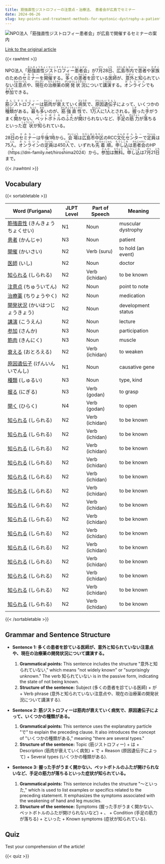 ```yaml
---
title: 筋強直性ジストロフィーの注意点・治療法、　患者会が広島でセミナー
date: 2024-06-26
slug: key-points-and-treatment-methods-for-myotonic-dystrophy-a-patient-association-seminar-held-in-hiroshima
---
```


![NPO法人「筋強直性ジストロフィー患者会」が広島で開催するセミナーの案内](https://www.asahicom.jp/imgopt/img/b19374f289/comm_L/AS20240625002344.jpg "NPO法人「筋強直性ジストロフィー患者会」が広島で開催するセミナーの案内")

[Link to the original article](https://asahi.com/articles/ASS6T26L2S6TUTFL00BM.html?iref=pc_apital_top__n)

{{< rawhtml >}}
<p>NPO法人「<ruby>筋強直性ジストロフィー患者会<rt>きんきょうちょくせいじすとろふぃーかんじゃかい</rt></ruby>」が7<ruby>月<rt>がつ</rt></ruby>28<ruby>日<rt>にち</rt></ruby>、<ruby>広島<rt>ひろしま</rt></ruby><ruby>市内<rt>しない</rt></ruby>で<ruby>患者<rt>かんじゃ</rt></ruby>や<ruby>家族<rt>かぞく</rt></ruby>のための<ruby>セミナー<rt>せみなー</rt></ruby>を<ruby>開催<rt>かいさい</rt></ruby>する。<ruby>多<rt>おお</rt></ruby>くの<ruby>患者<rt>かんじゃ</rt></ruby>を<ruby>診<rt>み</rt></ruby>ている<ruby>医師<rt>いし</rt></ruby>が、<ruby>意外<rt>いがい</rt></ruby>と<ruby>知<rt>し</rt></ruby>られていない<ruby>注意点<rt>ちゅういてん</rt></ruby>や、<ruby>現在<rt>げんざい</rt></ruby>の<ruby>治療薬<rt>ちりょうやく</rt></ruby>の<ruby>開発状況<rt>かいはつじょうきょう</rt></ruby>について<ruby>講演<rt>こうえん</rt></ruby>する。<ruby>オンライン<rt>おんらいん</rt></ruby>でも<ruby>参加<rt>さんか</rt></ruby>できる。</p>

<p><ruby>筋ジストロフィー<rt>きんじすとろふぃー</rt></ruby>は<ruby>筋肉<rt>きんにく</rt></ruby>が<ruby>衰<rt>おとろ</rt></ruby>えていく<ruby>病気<rt>びょうき</rt></ruby>で、<ruby>原因<rt>げんいん</rt></ruby><ruby>遺伝子<rt>いでんし</rt></ruby>によって、いくつかの<ruby>種類<rt>しゅるい</rt></ruby>がある。<ruby>最<rt>もっと</rt></ruby>も<ruby>多<rt>おお</rt></ruby>いのが、<ruby>筋強直性<rt>きんきょうちょくせい</rt></ruby>で、1<ruby>万<rt>まん</rt></ruby><ruby>人<rt>にん</rt></ruby>に1<ruby>人<rt>り</rt></ruby>とされる。<ruby>握<rt>にぎ</rt></ruby>った<ruby>手<rt>て</rt></ruby>がうまく<ruby>開<rt>あ</rt></ruby>かない、<ruby>ペットボトル<rt>ぺっとぼとる</rt></ruby>の<ruby>ふた<rt>ふた</rt></ruby>が<ruby>開<rt>あ</rt></ruby>けられないなど、<ruby>手足<rt>てあし</rt></ruby>の<ruby>筋力<rt>きんりょく</rt></ruby>が<ruby>落<rt>お</rt></ruby>ちるといった<ruby>症状<rt>しょうじょう</rt></ruby>が<ruby>知<rt>し</rt></ruby>られている。</p>

<p>28<ruby>日<rt>にち</rt></ruby>の<ruby>セミナー<rt>せみなー</rt></ruby>は<ruby>午後<rt>ごご</rt></ruby>1<ruby>時<rt>じ</rt></ruby>から。<ruby>会場<rt>かいじょう</rt></ruby>は<ruby>広島市<rt>ひろしまし</rt></ruby><ruby>中区<rt>なかく</rt></ruby>のRCC<ruby>文化<rt>ぶんか</rt></ruby><ruby>センター<rt>せんたー</rt></ruby>で<ruby>定員<rt>ていいん</rt></ruby>は75<ruby>人<rt>にん</rt></ruby>。<ruby>オンライン<rt>おんらいん</rt></ruby>の<ruby>定員<rt>ていいん</rt></ruby>は450<ruby>人<rt>にん</rt></ruby>で、いずれも<ruby>先着<rt>せんちゃく</rt></ruby><ruby>順<rt>じゅん</rt></ruby>。<ruby>申し込<rt>もうしこみ</rt></ruby>は<ruby>患者会<rt>かんじゃかい</rt></ruby>のHP（<ruby>https://dm-family.net/hiroshima2024<rt>えいちぴー</rt></ruby>）から。<ruby>参加<rt>さんか</rt></ruby>は<ruby>無料<rt>むりょう</rt></ruby>。<ruby>申し込<rt>もうしこみ</rt></ruby>は7<ruby>月<rt>がつ</rt></ruby>21<ruby>日<rt>にち</rt></ruby>まで。</p>
{{< /rawhtml >}}

## Vocabulary


{{< sortabletable >}}

| Word (Furigana) | JLPT Level | Part of Speech | Meaning |
|-----------------|------------|---------------|---------|
|[筋強直性](https://jisho.org/search/%E7%AD%8B%E5%BC%B7%E7%9B%B4%E6%80%A7) (きんきょうちょくせい)| N1 | Noun | muscular dystrophy |
|[患者](https://jisho.org/search/%E6%82%A3%E8%80%85) (かんじゃ)| N3 | Noun | patient |
|[開催](https://jisho.org/search/%E9%96%8B%E5%82%AC) (かいさい)| N2 | Verb (suru) | to hold (an event) |
|[医師](https://jisho.org/search/%E5%8C%BB%E5%B8%AB) (いし)| N2 | Noun | doctor |
|[知られる](https://jisho.org/search/%E7%9F%A5%E3%82%89%E3%82%8C%E3%82%8B) (しられる)| N2 | Verb (ichidan) | to be known |
|[注意点](https://jisho.org/search/%E6%B3%A8%E6%84%8F%E7%82%B9) (ちゅういてん)| N2 | Noun | point to note |
|[治療薬](https://jisho.org/search/%E6%B2%BB%E7%99%82%E8%96%AC) (ちりょうやく)| N2 | Noun | medication |
|[開発状況](https://jisho.org/search/%E9%96%8B%E7%99%BA%E7%8A%B6%E6%B3%81) (かいはつじょうきょう)| N2 | Noun | development status |
|[講演](https://jisho.org/search/%E8%AC%9B%E6%BC%94) (こうえん)| N2 | Noun | lecture |
|[参加](https://jisho.org/search/%E5%8F%82%E5%8A%A0) (さんか)| N3 | Noun | participation |
|[筋肉](https://jisho.org/search/%E7%AD%8B%E8%82%89) (きんにく)| N3 | Noun | muscle |
|[衰える](https://jisho.org/search/%E8%A1%B0%E3%81%88%E3%82%8B) (おとろえる)| N2 | Verb (ichidan) | to weaken |
|[原因遺伝子](https://jisho.org/search/%E5%8E%9F%E5%9B%A0%E9%81%BA%E4%BC%9D%E5%AD%90) (げんいんいでんし)| N1 | Noun | causative gene |
|[種類](https://jisho.org/search/%E7%A8%AE%E9%A1%9E) (しゅるい)| N3 | Noun | type, kind |
|[握る](https://jisho.org/search/%E6%8F%A1%E3%82%8B) (にぎる)| N3 | Verb (godan) | to grasp |
|[開く](https://jisho.org/search/%E9%96%8B%E3%81%8F) (ひらく)| N4 | Verb (godan) | to open |
|[知られる](https://jisho.org/search/%E7%9F%A5%E3%82%89%E3%82%8C%E3%82%8B) (しられる)| N2 | Verb (ichidan) | to be known |
|[知られる](https://jisho.org/search/%E7%9F%A5%E3%82%89%E3%82%8C%E3%82%8B) (しられる)| N2 | Verb (ichidan) | to be known |
|[知られる](https://jisho.org/search/%E7%9F%A5%E3%82%89%E3%82%8C%E3%82%8B) (しられる)| N2 | Verb (ichidan) | to be known |
|[知られる](https://jisho.org/search/%E7%9F%A5%E3%82%89%E3%82%8C%E3%82%8B) (しられる)| N2 | Verb (ichidan) | to be known |
|[知られる](https://jisho.org/search/%E7%9F%A5%E3%82%89%E3%82%8C%E3%82%8B) (しられる)| N2 | Verb (ichidan) | to be known |
|[知られる](https://jisho.org/search/%E7%9F%A5%E3%82%89%E3%82%8C%E3%82%8B) (しられる)| N2 | Verb (ichidan) | to be known |
|[知られる](https://jisho.org/search/%E7%9F%A5%E3%82%89%E3%82%8C%E3%82%8B) (しられる)| N2 | Verb (ichidan) | to be known |
|[知られる](https://jisho.org/search/%E7%9F%A5%E3%82%89%E3%82%8C%E3%82%8B) (しられる)| N2 | Verb (ichidan) | to be known |
|[知られる](https://jisho.org/search/%E7%9F%A5%E3%82%89%E3%82%8C%E3%82%8B) (しられる)| N2 | Verb (ichidan) | to be known |
|[知られる](https://jisho.org/search/%E7%9F%A5%E3%82%89%E3%82%8C%E3%82%8B) (しられる)| N2 | Verb (ichidan) | to be known |
|[知られる](https://jisho.org/search/%E7%9F%A5%E3%82%89%E3%82%8C%E3%82%8B) (しられる)| N2 | Verb (ichidan) | to be known |
|[知られる](https://jisho.org/search/%E7%9F%A5%E3%82%89%E3%82%8C%E3%82%8B) (しられる)| N2 | Verb (ichidan) | to be known |
|[知られる](https://jisho.org/search/%E7%9F%A5%E3%82%89%E3%82%8C%E3%82%8B) (しられる)| N2 | Verb (ichidan) | to be known |
|[知られる](https://jisho.org/search/%E7%9F%A5%E3%82%89%E3%82%8C%E3%82%8B) (しられる)| N2 | Verb (ichidan) | to be known |

{{< /sortabletable >}}


## Grammar and Sentence Structure

- **Sentence 1: 多くの患者を診ている医師が、意外と知られていない注意点や、現在の治療薬の開発状況について講演する。**
    1. **Grammatical points:** This sentence includes the structure "意外と知られていない," which means "not widely known" or "surprisingly unknown." The verb 知られていない is in the passive form, indicating the state of not being known.
    2. **Structure of the sentence:** Subject (多くの患者を診ている医師) + が + Verb phrase (意外と知られていない注意点や、現在の治療薬の開発状況について講演する).

- **Sentence 2: 筋ジストロフィーは筋肉が衰えていく病気で、原因遺伝子によって、いくつかの種類がある。**
    1. **Grammatical points:** This sentence uses the explanatory particle "で" to explain the preceding clause. It also introduces the concept of "いくつかの種類がある," meaning "there are several types."
    2. **Structure of the sentence:** Topic (筋ジストロフィー) + は + Description (筋肉が衰えていく病気) + で + Reason (原因遺伝子によって) + Several types (いくつかの種類がある).

- **Sentence 3: 握った手がうまく開かない、ペットボトルのふたが開けられないなど、手足の筋力が落ちるといった症状が知られている。**
    1. **Grammatical points:** This sentence includes the structure "～といった," which is used to list examples or specifics related to the preceding statement. It emphasizes the symptoms associated with the weakening of hand and leg muscles.
    2. **Structure of the sentence:** Symptoms (握った手がうまく開かない、ペットボトルのふたが開けられないなど) + 、 + Condition (手足の筋力が落ちる) + といった + Known symptoms (症状が知られている).

## Quiz

Test your comprehension of the article!

{{< quiz >}}